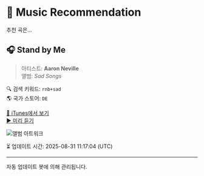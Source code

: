 
# 🎵 Music Recommendation

추천 곡은...

## 🎧 Stand by Me  
> 아티스트: **Aaron Neville**  
> 앨범: _Sad Songs_  

🔍 검색 키워드: `rnb+sad`  
🌎 국가 스토어: `DE`

[🔗 iTunes에서 보기](https://music.apple.com/de/album/stand-by-me/904438715?i=904438841&uo=4)  
[▶️ 미리 듣기](https://audio-ssl.itunes.apple.com/itunes-assets/AudioPreview126/v4/3f/58/8b/3f588bf3-52eb-daea-dd25-0fc650545471/mzaf_4053636679182663715.plus.aac.p.m4a)

![앨범 아트워크](https://is1-ssl.mzstatic.com/image/thumb/Music126/v4/06/dd/3c/06dd3cb9-882f-7e81-d0b6-c009d65adc2f/886444772556.jpg/100x100bb.jpg)

⏳ 업데이트 시간: 2025-08-31 11:17:04 (UTC)

---
자동 업데이트 봇에 의해 관리됩니다.

